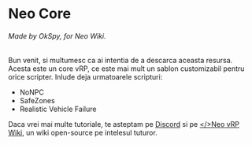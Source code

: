 # Neo Core

###### Made by OkSpy, for Neo Wiki.

Bun venit, si multumesc ca ai intentia de a descarca aceasta resursa. Acesta este un core vRP, ce este mai mult un sablon customizabil pentru orice scripter. Inlude deja urmatoarele scripturi:
- NoNPC
- SafeZones
- Realistic Vehicle Failure

Daca vrei mai multe tutoriale, te asteptam pe [Discord](https://discord.gg/skBEqPSxWT) si pe [</>Neo vRP Wiki](https://neowiki.notion.site/Neo-vRP-Hub-Wiki-77b397556ba14d0b8292fd85f6d84da4), un wiki open-source pe intelesul tuturor.
